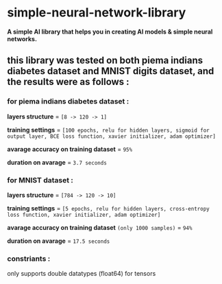 # simple-neural-network-library
**A simple AI library that helps you in creating AI models &amp; simple neural networks.**

## this library was tested on both piema indians diabetes dataset and MNIST digits dataset, and the results were as follows :

### for piema indians diabetes dataset :

**layers structure** = `[8 -> 120 -> 1]`

**training settings** = `[100 epochs, relu for hidden layers, sigmoid for output layer, BCE loss function, xavier initializer, adam optimizer]`

**avarage accuracy on training dataset** = `95%`

**duration on avarage** = `3.7 seconds`


### for MNIST dataset :

**layers structure** = `[784 -> 120 -> 10]`

**training settings** = `[5 epochs, relu for hidden layers, cross-entropy loss function, xavier initializer, adam optimizer]`

**avarage accuracy on training dataset** `(only 1000 samples)` = `94%`

**duration on avarage** = `17.5 seconds`

### constriants :

only supports double datatypes (float64) for tensors
